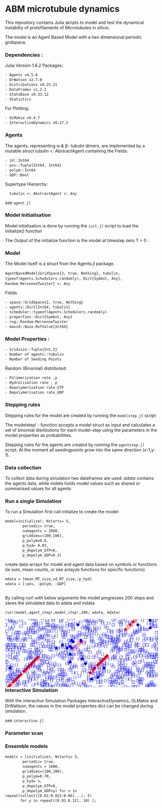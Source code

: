 # ABM microtubule dynamics

This repository contains Julia skripts to model and test the dynamical instabilty of protofilaments of Microtubules in silicio.

The model is an Agent Based Model with a two dimensional periodic gridspace.

### Dependencies :
Julia Version 1.6.2
 Packages: 
 
    - Agents v4.5.6
    - DrWatson v2.7.0
    - Distributions v0.25.21
    - DataFrames v1.2.2
    - StatsBase v0.33.12
    - Statistics

For Plotting: 

	- GLMakie v0.4.7
	- InteractiveDynamics v0.17.3

### Agents 
 
The agents, representing α-& β- tubulin dimers, are implemented by a
mutable struct tubulin <: AbstractAgent
containing the Fields:

    - id::Int64
    - pos::Tuple{Int64, Int64}
    - polym::Int64
    - GDP::Bool

Supertype Hierarchy:
      
      tubulin <: AbstractAgent <: Any
    
see `agent.jl`


    
### Model Initialisation

Model intialisation is done by running the `init.jl` script to load the initialize() function

The Output of the initialize function is the model at timestep zero T = 0 :


### Model

The Model itself is a struct from the Agents.jl package.

`AgentBasedModel{GridSpace{2, true, Nothing}, tubulin, typeof(Agents.Schedulers.randomly), Dict{Symbol, Any}, Random.MersenneTwister} <: Any`

Fields

	- space::GridSpace{2, true, Nothing}
	- agents::Dict{Int64, tubulin}
	- scheduler::typeof(Agents.Schedulers.randomly)
	- properties::Dict{Symbol, Any}
	- rng::Random.MersenneTwister
	- maxid::Base.RefValue{Int64}

### Model Properties :

    - Gridsize::Tuple{Int,2}
    - Number of agents::tubulin
    - Number of Seeding Points
    
   Random (Binomial) distributed:
    
    - Polimerization rate ,p
    - Hydrolisation rate , p
    - Depolymerisation rate_GTP
    - Depolymerisation rate_GDP
    

  
### Stepping rules


Stepping rules for the model are created by running the `modelstep.jl` script

The modelstep! - function accepts a model struct as input and calculates a set of binomial disributions for each model-step using the parameters in the model properties as probabilities. 

Stepping rules for the agents are created by running the `agentstep.jl` script. 
At the moment all seedingpoints grow into the same direction (x-1,y-1).

### Data collection 

To collect data during simulation two dataframes are used:
 _adata_ contains the agents data, while
 _mdata_ holds model values such as shared or summarised values for all agents

 
### Run a single Simulation

To run a Simulation first call initialize to create the model:

```
model=initialize(; Nstarts= 5,
        periodic= true,
        numagents = 2000,
        griddims=(100,100), 
        p_polym=0.8,
        p_hyd= 0.03,
        p_depolym_GTP=0,
        p_depolym_GDP=0.3) 

```


create data-arrays for model and agent data based on symbols or functions (ie sum, mean counts, or see anlayze functions for specific functions) 


```
mdata = [mean_MT_size,sd_MT_size,:p_hyd]
adata = [:pos, :polym, :GDP]


```

By calling run! with below arguments the model progresses 200 steps and saves the simulated data to adata and mdata
```
run!(model,agent_step!,model_step!,200; adata, mdata)

```


<img src="p2.png"
     alt="Microtubuli"
     style="float: left; margin-right: 10px;" />
     
<br>

### Interactive Simulation

With the interactive Simulation Packages InteractiveDynamics, GLMakie and DrWattson, the values in the model properties dict can be changed during simulation.

see `interactive.jl` 

### Parameter scan

### Ensemble models


```
models = [initialize(; Nstarts= 3,
        periodic= true,
        numagents = 1000,
        griddims=(100,100), 
        p_polym=0.70,
        p_hyd= x,
        p_depolym_GTP=0,
        p_depolym_GDP=y) for x in repeat(collect([0.01:0.015:0.06]...), 5)
       for y in repeat([0.03,0.12], 10) ];
```

